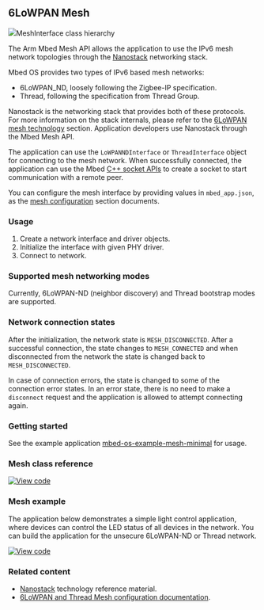 <h2 id="mesh-api">6LoWPAN Mesh</h2>

<span class="images">![](https://os.mbed.com/docs/v5.10/mbed-os-api-doxy/class_mesh_interface.png)<span>MeshInterface class hierarchy</span></span>

The Arm Mbed Mesh API allows the application to use the IPv6 mesh network topologies through the [Nanostack](/docs/v5.10/reference/mesh-tech.html#nanostack) networking stack.

Mbed OS provides two types of IPv6 based mesh networks:

- 6LoWPAN_ND, loosely following the Zigbee-IP specification.
- Thread, following the specification from Thread Group.

Nanostack is the networking stack that provides both of these protocols. For more information on the stack internals, please refer to the [6LoWPAN mesh technology](/docs/v5.10/reference/mesh-tech.html) section. Application developers use Nanostack through the Mbed Mesh API.

The application can use the `LoWPANNDInterface` or `ThreadInterface` object for connecting to the mesh network. When successfully connected, the application can use the Mbed [C++ socket APIs](network-socket.html) to create a socket to start communication with a remote peer.

You can configure the mesh interface by providing values in `mbed_app.json`, as the [mesh configuration](/docs/v5.10/reference/configuration-mesh.html) section documents.

### Usage

1. Create a network interface and driver objects.
1. Initialize the interface with given PHY driver.
1. Connect to network.

### Supported mesh networking modes

Currently, 6LoWPAN-ND (neighbor discovery) and Thread bootstrap modes are supported.


### Network connection states

After the initialization, the network state is `MESH_DISCONNECTED`. After a successful connection, the state changes to `MESH_CONNECTED` and when disconnected from the network the state is changed back to `MESH_DISCONNECTED`.

In case of connection errors, the state is changed to some of the connection error states. In an error state, there is no need to make a `disconnect` request and the application is allowed to attempt connecting again.

### Getting started

See the example application [mbed-os-example-mesh-minimal](https://github.com/ARMmbed/mbed-os-example-mesh-minimal) for usage.

### Mesh class reference

[![View code](https://www.mbed.com/embed/?type=library)](https://os.mbed.com/docs/v5.10/mbed-os-api-doxy/class_mesh_interface.html)

### Mesh example

The application below demonstrates a simple light control application, where devices can control the LED status of all devices in the network. You can build the application for the unsecure 6LoWPAN-ND or Thread network.

[![View code](https://www.mbed.com/embed/?url=https://github.com/ARMmbed/mbed-os-example-mesh-minimal/)](https://github.com/ARMmbed/mbed-os-example-mesh-minimal/blob/master/main.cpp)

### Related content

- [Nanostack](/docs/v5.10/reference/mesh-tech.html#nanostack) technology reference material.
- [6LoWPAN and Thread Mesh configuration documentation](/docs/v5.10/reference/configuration-mesh.html).
